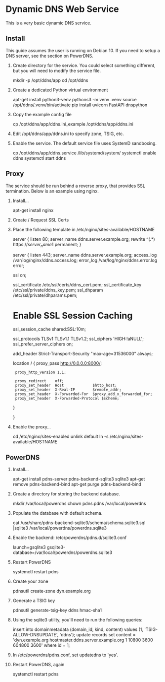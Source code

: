 # Dynamic DNS Web Service

This is a very basic dynamic DNS service.

## Install

This guide assumes the user is running on Debian 10. If you need to setup a DNS server, see the section on PowerDNS.


1. Create directory for the service. You could select something different, but you will need to modify the service file.

	mkdir -p /opt/ddns/app
	cd /opt/ddns

2. Create a dedicated Python virtual environment

	apt-get install python3-venv
	pythons3 -m venv .venv
	source /opt/ddns/.venv/bin/activate
	pip install uvicorn FastAPI dnspython

3. Copy the example config file

	cp /opt/ddns/app/ddns.ini_example /opt/ddns/app/ddns.ini

4. Edit /opt/ddns/app/ddns.ini to specify zone, TSIG, etc.

5. Enable the service. The default service file uses SystemD sandboxing.

	cp /opt/ddns/app/ddns.service /lib/systemd/system/
	systemctl enable ddns
	systemctl start ddns

## Proxy

The service should be run behind a reverse proxy, that provides SSL termination. Below is an example using nginx.

1. Install...

	apt-get install nginx

2. Create / Request SSL Certs

3. Place the following template in /etc/nginx/sites-available/HOSTNAME

	server {
	  listen                80;
	  server_name           ddns.server.example.org;
	  rewrite     ^(.*)     https://$server_name$1 permanent;
	}

	server {
	  listen                443;
	  server_name           ddns.server.example.org;
	  access_log            /var/log/nginx/ddns.access.log;
	  error_log             /var/log/nginx/ddns.error.log error;

	  ssl on;

	  ssl_certificate       /etc/ssl/certs/ddns_cert.pem;
	  ssl_certificate_key   /etc/ssl/private/ddns_key.pem;
	  ssl_dhparam           /etc/ssl/private/dhparams.pem;

	  # Enable SSL Session Caching
	  ssl_session_cache shared:SSL:10m;

	  ssl_protocols TLSv1 TLSv1.1 TLSv1.2;
	  ssl_ciphers 'HIGH:!aNULL';
	  ssl_prefer_server_ciphers on;

	  add_header Strict-Transport-Security "max-age=31536000" always;

	  location / {
		proxy_pass        http://0.0.0.0:8000/;

		proxy_http_version 1.1;

		proxy_redirect    off;
		proxy_set_header  Host             $http_host;
		proxy_set_header  X-Real-IP        $remote_addr;
		proxy_set_header  X-Forwarded-For  $proxy_add_x_forwarded_for;
		proxy_set_header  X-Forwarded-Protocol $scheme;
	  }

	}

4. Enable the proxy...

	cd /etc/nginx/sites-enabled
	unlink default
	ln -s /etc/nginx/sites-available/HOSTNAME

## PowerDNS

1. Install...

	apt-get install pdns-server pdns-backend-sqlite3 sqlite3
	apt-get remove pdns-backend-bind
	apt-get purge pdns-backend-bind

2. Create a directory for storing the backend database.

	mkdir /var/local/powerdns
	chown pdns:pdns /var/local/powerdns

3. Populate the database with default schema.

	cat /usr/share/pdns-backend-sqlite3/schema/schema.sqlite3.sql |sqlite3 /var/local/powerdns/powerdns.sqlite3

4. Enable the backend: /etc/powerdns/pdns.d/sqlite3.conf 

	launch=gsqlite3
	gsqlite3-database=/var/local/powerdns/powerdns.sqlite3

5. Restart PowerDNS

	systemctl restart pdns

6. Create your zone

	pdnsutil create-zone dyn.example.org

7. Generate a TSIG key

	pdnsutil generate-tsig-key ddns hmac-sha1

8. Using the sqlite3 utility, you'll need to run the following queries:

	insert into domainmetadata (domain_id, kind, content) values (1, 'TSIG-ALLOW-DNSUPDATE', 'ddns');
	update records set content = 'dyn.example.org hostmaster.ddns.server.example.org 1 10800 3600 604800 3600' where id = 1;

9. In /etc/powerdns/pdns.conf, set updatedns to 'yes'.

10. Restart PowerDNS, again

	systemctl restart pdns

